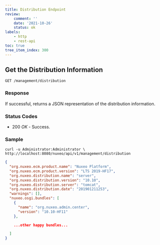 ```yaml
---
title: Distribution Endpoint
review:
    comment: ''
    date: '2021-10-26'
    status: ok
labels:
    - http
    - rest-api
toc: true
tree_item_index: 300
---
```


## Get the Distribution Information

```
GET /management/distribution
```

### Response

If successful, returns a JSON representation of the distribution information.

### Status Codes

- 200 *OK* - Success.

### Sample

```curl
curl -u Administrator:Administrator \
http://localhost:8080/nuxeo/api/v1/management/distribution
```

```json
{
  "org.nuxeo.ecm.product.name": "Nuxeo Platform",
  "org.nuxeo.ecm.product.version": "LTS 2019-HF17",
  "org.nuxeo.distribution.name": "server",
  "org.nuxeo.distribution.version": "10.10",
  "org.nuxeo.distribution.server": "tomcat",
  "org.nuxeo.distribution.date": "201901211253",
  "warnings": [],
  "nuxeo.osgi.bundles": [
    {
      "name": "org.nuxeo.admin.center",
      "version": "10.10-HF11"
    },

    ...other happy bundles...

  ]
}
```

